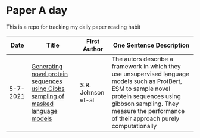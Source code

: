 # Paper A day
This is a repo for tracking my daily paper reading habit

| Date | Title | First Author | One Sentence Description |
| -----| ------| ------------ | ------------------------ |
|5-7-2021|[Generating novel protein sequences using Gibbs sampling of masked language models](https://www.biorxiv.org/content/10.1101/2021.01.26.428322v1)|S.R. Johnson et-al|The autors describe a framework in which they use unsupervised language models such as ProtBert, ESM to sample novel protein sequences using gibbson sampling. They measure the performance of their approach purely computationally|
